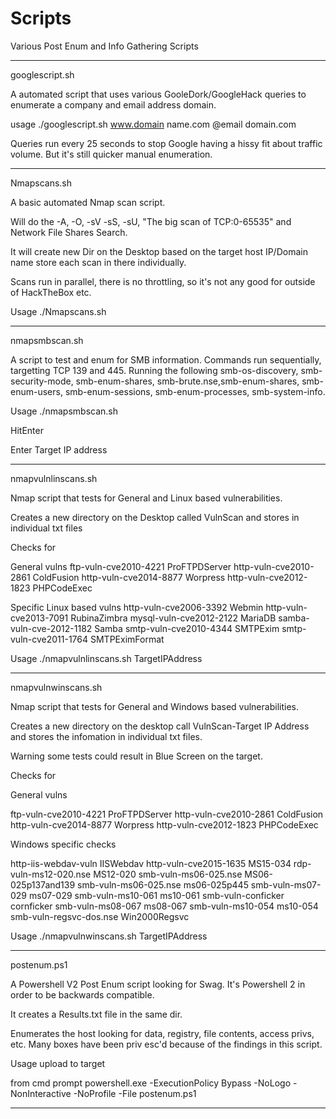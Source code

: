 # Scripts

Various Post Enum and Info Gathering Scripts

***************************

googlescript.sh

A automated script that uses various GooleDork/GoogleHack queries to enumerate a company and email address domain.

usage ./googlescript.sh www.domain name.com @email domain.com

Queries run every 25 seconds to stop Google having a hissy fit about traffic volume. But it's still quicker manual enumeration.

****************************

Nmapscans.sh

A basic automated Nmap scan script.

Will do the -A, -O, -sV -sS, -sU, "The big scan of TCP:0-65535" and Network File Shares Search.

It will create new Dir on the Desktop based on the target host IP/Domain name store each scan in there individually.

Scans run in parallel, there is no throttling, so it's not any good for outside of HackTheBox etc.

Usage
./Nmapscans.sh <target>
  
***************************

nmapsmbscan.sh

A script to test and enum for SMB information. Commands run sequentially, targetting TCP 139 and 445. 
Running the following
smb-os-discovery, smb-security-mode, smb-enum-shares, smb-brute.nse,smb-enum-shares, smb-enum-users, smb-enum-sessions, smb-enum-processes, smb-system-info.

Usage
./nmapsmbscan.sh

HitEnter

Enter Target IP address


***************************
 
nmapvulnlinscans.sh

Nmap script that tests for General and Linux based vulnerabilities.

Creates a new directory on the Desktop called VulnScan<Target IP Address> and stores in individual txt files

Checks for

General vulns
ftp-vuln-cve2010-4221		ProFTPDServer
http-vuln-cve2010-2861		ColdFusion
http-vuln-cve2014-8877		Worpress
http-vuln-cve2012-1823		PHPCodeExec

Specific Linux based vulns
http-vuln-cve2006-3392		Webmin
http-vuln-cve2013-7091		RubinaZimbra
mysql-vuln-cve2012-2122		MariaDB
samba-vuln-cve-2012-1182	Samba
smtp-vuln-cve2010-4344		SMTPExim
smtp-vuln-cve2011-1764		SMTPEximFormat


Usage
./nmapvulnlinscans.sh TargetIPAddress

***************************

nmapvulnwinscans.sh

Nmap script that tests for General and Windows based vulnerabilities.

Creates a new directory on the desktop call VulnScan-Target IP Address and stores the infomation in individual txt files.

Warning some tests could result in Blue Screen on the target.

Checks for

General vulns 

ftp-vuln-cve2010-4221 	ProFTPDServer 
http-vuln-cve2010-2861 	ColdFusion 
http-vuln-cve2014-8877 	Worpress 
http-vuln-cve2012-1823 	PHPCodeExec

Windows specific checks

http-iis-webdav-vuln	IISWebdav
http-vuln-cve2015-1635	MS15-034
rdp-vuln-ms12-020.nse	MS12-020
smb-vuln-ms06-025.nse	MS06-025p137and139
smb-vuln-ms06-025.nse	ms06-025p445
smb-vuln-ms07-029	ms07-029
smb-vuln-ms10-061	ms10-061
smb-vuln-conficker	cornficker
smb-vuln-ms08-067	ms08-067
smb-vuln-ms10-054	ms10-054
smb-vuln-regsvc-dos.nse	Win2000Regsvc


Usage ./nmapvulnwinscans.sh TargetIPAddress

*********************************

postenum.ps1

A Powershell V2 Post Enum script looking for Swag. It's Powershell 2 in order to be backwards compatible.

It creates a Results.txt file in the same dir.

Enumerates the host looking for data, registry, file contents, access privs, etc. Many boxes have been priv esc'd because of the findings in this script.

Usage
upload to target

from cmd prompt
powershell.exe -ExecutionPolicy Bypass -NoLogo -NonInteractive -NoProfile -File postenum.ps1

*********************************

